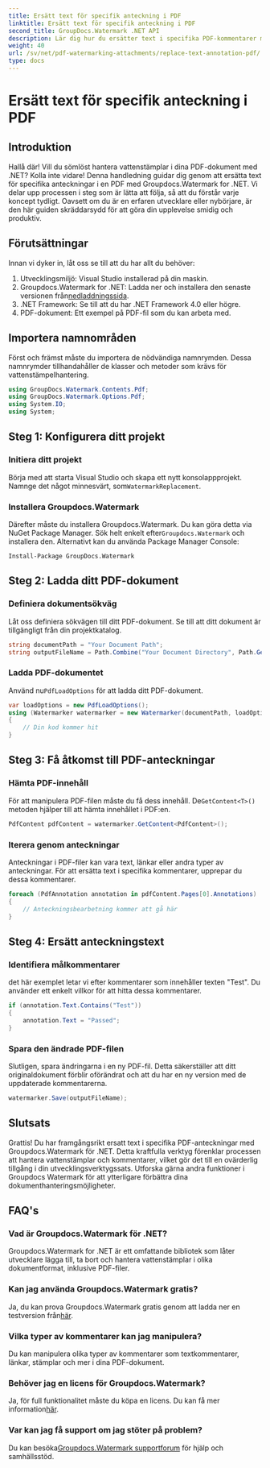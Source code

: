 ```yaml
---
title: Ersätt text för specifik anteckning i PDF
linktitle: Ersätt text för specifik anteckning i PDF
second_title: GroupDocs.Watermark .NET API
description: Lär dig hur du ersätter text i specifika PDF-kommentarer med hjälp av Groupdocs.Watermark for .NET med denna omfattande, steg-för-steg-handledning.
weight: 40
url: /sv/net/pdf-watermarking-attachments/replace-text-annotation-pdf/
type: docs
---
```

# Ersätt text för specifik anteckning i PDF

## Introduktion
Hallå där! Vill du sömlöst hantera vattenstämplar i dina PDF-dokument med .NET? Kolla inte vidare! Denna handledning guidar dig genom att ersätta text för specifika anteckningar i en PDF med Groupdocs.Watermark for .NET. Vi delar upp processen i steg som är lätta att följa, så att du förstår varje koncept tydligt. Oavsett om du är en erfaren utvecklare eller nybörjare, är den här guiden skräddarsydd för att göra din upplevelse smidig och produktiv.
## Förutsättningar
Innan vi dyker in, låt oss se till att du har allt du behöver:
1. Utvecklingsmiljö: Visual Studio installerad på din maskin.
2.  Groupdocs.Watermark for .NET: Ladda ner och installera den senaste versionen från[nedladdningssida](https://releases.groupdocs.com/Watermark/net/).
3. .NET Framework: Se till att du har .NET Framework 4.0 eller högre.
4. PDF-dokument: Ett exempel på PDF-fil som du kan arbeta med.
## Importera namnområden
Först och främst måste du importera de nödvändiga namnrymden. Dessa namnrymder tillhandahåller de klasser och metoder som krävs för vattenstämpelhantering.
```csharp
using GroupDocs.Watermark.Contents.Pdf;
using GroupDocs.Watermark.Options.Pdf;
using System.IO;
using System;
```
## Steg 1: Konfigurera ditt projekt
### Initiera ditt projekt
Börja med att starta Visual Studio och skapa ett nytt konsolappprojekt. Namnge det något minnesvärt, som`WatermarkReplacement`.
### Installera Groupdocs.Watermark
 Därefter måste du installera Groupdocs.Watermark. Du kan göra detta via NuGet Package Manager. Sök helt enkelt efter`Groupdocs.Watermark` och installera den. Alternativt kan du använda Package Manager Console:
```shell
Install-Package GroupDocs.Watermark
```
## Steg 2: Ladda ditt PDF-dokument
### Definiera dokumentsökväg
Låt oss definiera sökvägen till ditt PDF-dokument. Se till att ditt dokument är tillgängligt från din projektkatalog.
```csharp
string documentPath = "Your Document Path";
string outputFileName = Path.Combine("Your Document Directory", Path.GetFileName(documentPath));
```
### Ladda PDF-dokumentet
 Använd nu`PdfLoadOptions` för att ladda ditt PDF-dokument.
```csharp
var loadOptions = new PdfLoadOptions();
using (Watermarker watermarker = new Watermarker(documentPath, loadOptions))
{
    // Din kod kommer hit
}
```
## Steg 3: Få åtkomst till PDF-anteckningar
### Hämta PDF-innehåll
 För att manipulera PDF-filen måste du få dess innehåll. De`GetContent<T>()` metoden hjälper till att hämta innehållet i PDF:en.
```csharp
PdfContent pdfContent = watermarker.GetContent<PdfContent>();
```
### Iterera genom anteckningar
Anteckningar i PDF-filer kan vara text, länkar eller andra typer av anteckningar. För att ersätta text i specifika kommentarer, upprepar du dessa kommentarer.
```csharp
foreach (PdfAnnotation annotation in pdfContent.Pages[0].Annotations)
{
    // Anteckningsbearbetning kommer att gå här
}
```
## Steg 4: Ersätt anteckningstext
### Identifiera målkommentarer
det här exemplet letar vi efter kommentarer som innehåller texten "Test". Du använder ett enkelt villkor för att hitta dessa kommentarer.
```csharp
if (annotation.Text.Contains("Test"))
{
    annotation.Text = "Passed";
}
```
### Spara den ändrade PDF-filen
Slutligen, spara ändringarna i en ny PDF-fil. Detta säkerställer att ditt originaldokument förblir oförändrat och att du har en ny version med de uppdaterade kommentarerna.
```csharp
watermarker.Save(outputFileName);
```

## Slutsats
Grattis! Du har framgångsrikt ersatt text i specifika PDF-anteckningar med Groupdocs.Watermark för .NET. Detta kraftfulla verktyg förenklar processen att hantera vattenstämplar och kommentarer, vilket gör det till en ovärderlig tillgång i din utvecklingsverktygssats. Utforska gärna andra funktioner i Groupdocs Watermark för att ytterligare förbättra dina dokumenthanteringsmöjligheter.
## FAQ's
### Vad är Groupdocs.Watermark för .NET?
Groupdocs.Watermark for .NET är ett omfattande bibliotek som låter utvecklare lägga till, ta bort och hantera vattenstämplar i olika dokumentformat, inklusive PDF-filer.
### Kan jag använda Groupdocs.Watermark gratis?
 Ja, du kan prova Groupdocs.Watermark gratis genom att ladda ner en testversion från[här](https://releases.groupdocs.com/).
### Vilka typer av kommentarer kan jag manipulera?
Du kan manipulera olika typer av kommentarer som textkommentarer, länkar, stämplar och mer i dina PDF-dokument.
### Behöver jag en licens för Groupdocs.Watermark?
 Ja, för full funktionalitet måste du köpa en licens. Du kan få mer information[här](https://purchase.groupdocs.com/buy).
### Var kan jag få support om jag stöter på problem?
 Du kan besöka[Groupdocs.Watermark supportforum](https://forum.groupdocs.com/c/watermark/19) för hjälp och samhällsstöd.